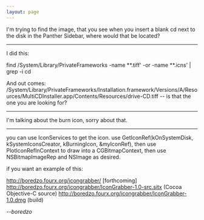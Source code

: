 ```yaml
---
layout: page
---
```


I'm trying to find the image, that you see when you insert a blank cd next to the disk in the Panther Sidebar, where would that be located?

----

I did this:
    
find /System/Library/PrivateFrameworks -name **.tiff' -or -name **.icns' | grep -i cd

And out comes:     /System/Library/PrivateFrameworks/Installation.framework/Versions/A/Resources/MultiCDInstaller.app/Contents/Resources/drive-CD.tiff --  is that the one you are looking for?

----

I'm talking about the burn icon, sorry about that.

----

you can use IconServices to get the icon. use GetIconRef(kOnSystemDisk, kSystemIconsCreator, kBurningIcon, &myIconRef), then use PlotIconRefInContext to draw into a CGBitmapContext, then use NSBitmapImageRep and NSImage as desired.

if you want an example of this:

http://boredzo.fourx.org/icongrabber/ [forthcoming]
http://boredzo.fourx.org/icongrabber/IconGrabber-1.0-src.sitx (Cocoa Objective-C source)
http://boredzo.fourx.org/icongrabber/IconGrabber-1.0.dmg (build)

*--boredzo*

